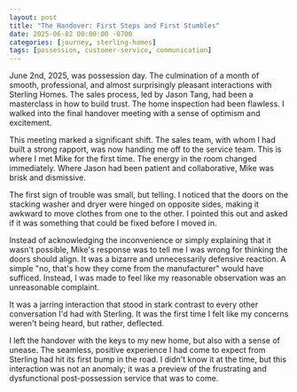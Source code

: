 ```yaml
---
layout: post
title: "The Handover: First Steps and First Stumbles"
date: 2025-06-02 00:00:00 -0700
categories: [journey, sterling-homes]
tags: [possession, customer-service, communication]
---
```


June 2nd, 2025, was possession day. The culmination of a month of smooth, professional, and almost surprisingly pleasant interactions with Sterling Homes. The sales process, led by Jason Tang, had been a masterclass in how to build trust. The home inspection had been flawless. I walked into the final handover meeting with a sense of optimism and excitement.

This meeting marked a significant shift. The sales team, with whom I had built a strong rapport, was now handing me off to the service team. This is where I met Mike for the first time. The energy in the room changed immediately. Where Jason had been patient and collaborative, Mike was brisk and dismissive.

The first sign of trouble was small, but telling. I noticed that the doors on the stacking washer and dryer were hinged on opposite sides, making it awkward to move clothes from one to the other. I pointed this out and asked if it was something that could be fixed before I moved in.

Instead of acknowledging the inconvenience or simply explaining that it wasn't possible, Mike's response was to tell me I was wrong for thinking the doors should align. It was a bizarre and unnecessarily defensive reaction. A simple "no, that's how they come from the manufacturer" would have sufficed. Instead, I was made to feel like my reasonable observation was an unreasonable complaint.

It was a jarring interaction that stood in stark contrast to every other conversation I'd had with Sterling. It was the first time I felt like my concerns weren't being heard, but rather, deflected.

I left the handover with the keys to my new home, but also with a sense of unease. The seamless, positive experience I had come to expect from Sterling had hit its first bump in the road. I didn't know it at the time, but this interaction was not an anomaly; it was a preview of the frustrating and dysfunctional post-possession service that was to come.
